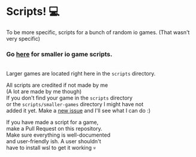 # Scripts! 💻
To be more specific, scripts for a bunch of random io games. (That wasn't very specific)
### Go [here](smaller-games) for smaller io game scripts.
<br> Larger games are located right here in the `scripts` directory.

All scripts are credited if not made by me
<br> (A lot are made by me though)
<br> If you don't find your game in the `scripts` directory 
<br> or the `scripts/smaller-games` directory I might have not
<br> added it yet. Make a [new issue](https://github.com/cat2d2/florr.io/issues/new) and I'll see what I can do :)

If you have made a script for a game, 
<br> make a Pull Request on this repository.
<br> Make sure everything is well-documented
<br> and user-friendly ish. A user shouldn't
<br> have to install wsl to get it working 💀

